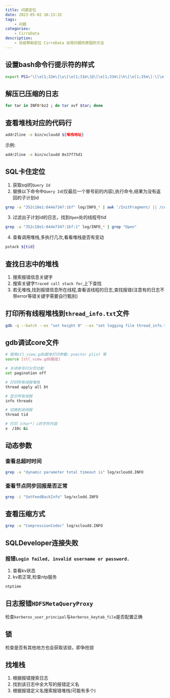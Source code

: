 ```yaml
---
title: 问题定位
date: 2023-05-02 16:13:32
tags:
    - 问题
categories:
    - CirroData
description:
    - 总结帮助定位 CirroData 出现问题的原因的方法
---
```


## 设置bash命令行提示符的样式
``` bash
export PS1="\[\e[1;32m\]\u\[\e[1;31m\]@\[\e[1;33m\]\h\[\e[1;35m\]:\[\e[0;36m\]\w\[\e[1;35m\]\\$ \[\e[0m"
```

## 解压已压缩的日志
``` bash
for tar in INFO*bz2 ; do tar xvf $tar; done
```

## 查看堆栈对应的代码行

``` bash
addr2line -e bin/xcloudd ${堆栈地址}
```
示例:
``` bash
addr2line -e bin/xcloudd 0x37f75d1
```

## SQL卡住定位
1. 获取sql的`Query Id`
2. 替换以下命令中`Query Id`(仅最后一个冒号前的内容),执行命令,结果为没有返回的子计划id
``` bash
grep -a "352c18e1:644e7347:1bf" log/INFO_* | awk '/InitFragment/ || /coord.*FragmentReport/ {print $6}' | sed -r 's/.*@//g' | sort | uniq -u
```
3. 过滤出子计划id的日志，找到`Open`处的线程号tid
``` bash
grep -a "352c18e1:644e7347:1bf:1" log/INFO_* | grep "Open"
```
4. 查看调用堆栈,多执行几次,看看堆栈是否有变动
``` bash
pstack ${tid}
```

## 查找日志中的堆栈
1. 搜索报错信息关键字
2. 搜索关键字`Traced call stack for`,上下查找
3. 若无堆栈,找到报错信息所在线程,查看该线程的日志,查找报错(注意有的日志不带error等错关键字需要自行甄别)

## 打印所有线程堆栈到`thread_info.txt`文件
``` bash
gdb -q --batch --ex "set height 0" --ex "set logging file thread_info.txt" --ex "set logging on" --ex "thread apply all  bt" --ex "set logging off" bin/xcloudd core.xxx
```

## gdb调试core文件
``` bash
# 使用stl_view.gdb脚本打印参数，pvector plist 等
source [stl_view.gdb路径]

# 关闭命令行分页功能
set pagination off

# 打印所有线程堆栈
thread apply all bt

# 显示所有线程
info threads

# 切换到该线程
thread tid

# 打印（char*）i的字符内容
x  /10c &i
```

## 动态参数
### 查看总超时时间
``` bash
grep -a "dynamic parameter total timeout is" log/xcloudd.INFO
```

### 查看节点同步回报是否正常
``` bash
grep -i "SetFeedBackInfo" log/xclodd.INFO
```

## 查看压缩方式
``` bash
grep -a "CompressionCodec" log/xcloudd.INFO
```

## SQLDeveloper连接失败

### 报错`Login failed, invalid username or password.`
1. 查看kv状态
2. kv若正常,检查ntp服务
``` bash
ntptime
```

## 日志报错`HDFSMetaQueryProxy`
检查`kerberos_user_principal`与`kerberos_keytab_file`是否配置正确

## 锁
检查是否有其他地方也会获取该锁，即争抢锁

## 找堆栈
1. 根据报错搜索日志
2. 找到该日志中全大写的报错定义名
3. 根据报错定义名搜索报错堆栈(可能有多个)
